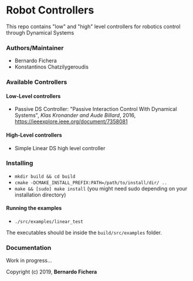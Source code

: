 # Robot Controllers
This repo contains "low" and "high" level controllers for robotics control through Dynamical Systems

### Authors/Maintainer

- Bernardo Fichera
- Konstantinos Chatzilygeroudis

### Available Controllers

#### Low-Level controllers
- Passive DS Controller:
  "Passive Interaction Control With Dynamical Systems", *Klas Kronander and Aude Billard*, 2016, https://ieeexplore.ieee.org/document/7358081

#### High-Level controllers
- Simple Linear DS high level controller

### Installing

- `mkdir build && cd build`
- `cmake -DCMAKE_INSTALL_PREFIX:PATH=/path/to/install/dir/ ..`
- `make && [sudo] make install` (you might need sudo depending on your installation directory)

#### Running the examples

- `./src/examples/linear_test`

The executables should be inside the `build/src/examples` folder.

### Documentation

Work in progress...

Copyright (c) 2019, **Bernardo Fichera**
